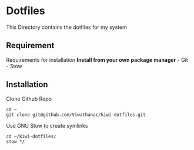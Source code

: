 # Dotfiles

This Directory contains the dotfiles for my system

## Requirement 
Requirements for installation
**Install from your own package manager**
    - Git
    - Stow

## Installation

Clone Github Repo 
```
cd ~
git clone git@github.com/Viwathanac/kiwi-dotfiles.git
```

Use GNU Stow to create symlinks
```
cd ~/kiwi-dotfiles/
stow */
```
